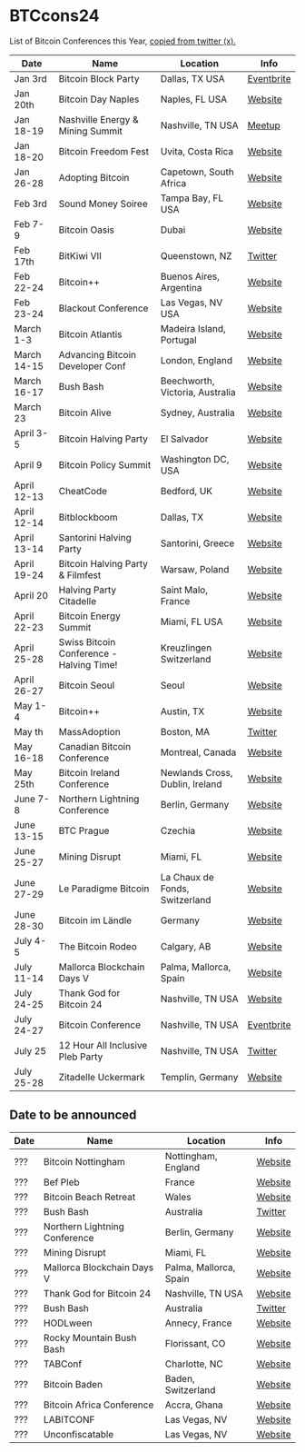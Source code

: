 # BTCcons24
List of Bitcoin Conferences this Year, [copied from twitter (x).](https://twitter.com/HodlersOfficial/status/1770415112639414292)

| Date     | Name                                      | Location                                             | Info                                                     |
|-----------|-------------------------------------------|--------------------------------------------------|----------------------------------------------------------|
| Jan 3rd   | Bitcoin Block Party                      | Dallas, TX USA                                  | [Eventbrite](https://www.eventbrite.com/e/bitcoin-block-party-wednesda) |
| Jan 20th  | Bitcoin Day Naples                       | Naples, FL USA                                  | [Website](https://bitcoinday.io/naples24)               |
| Jan 18-19 | Nashville Energy & Mining Summit         | Nashville, TN USA                               | [Meetup](https://www.meetup.com/bitcoinpark/events/290980686/) |
| Jan 18-20 | Bitcoin Freedom Fest                     | Uvita, Costa Rica                               | [Website](https://www.bitcoinfreedomfestival.com/)       |
| Jan 26-28 | Adopting Bitcoin                         | Capetown, South Africa                          | [Website](https://adoptingbitcoin.org/capetown-2024/)   |
| Feb 3rd    | Sound Money Soiree                      | Tampa Bay, FL USA                               | [Website](https://www.bitcoinbay.live/sound-money-soiree) |
| Feb 7-9    | Bitcoin Oasis                            | Dubai                                            | [Website](https://bitcoin-oasis.com)                     |
| Feb 17th   | BitKiwi VII                              | Queenstown, NZ                                  | [Twitter](https://twitter.com/Bitkiwil)                 |
| Feb 22-24  | Bitcoin++                                | Buenos Aires, Argentina                         | [Website](https://bteplusplus.dev)                      |
| Feb 23-24  | Blackout Conference                      | Las Vegas, NV USA                               | [Website](https://www.blackbitcoinbillionaire.com/get-ready-for-the-las-) |
| March 1-3  | Bitcoin Atlantis                         | Madeira Island, Portugal                        | [Website](https://bitcoinatlantis.com)                  |
| March 14-15| Advancing Bitcoin Developer Conf         | London, England                                 | [Website](https://www.advaneingbitcoin.com)            |
| March 16-17| Bush Bash                                | Beechworth, Victoria, Australia                 | [Website](https://bitcoinbushbash.info)                |
| March 23   | Bitcoin Alive                            | Sydney, Australia                               | [Website](https://bitcoinalive.io)                      |
| April 3-5  | Bitcoin Halving Party                    | El Salvador                                     | [Website](https://bitcoinhalvingparty.com)             |
| April 9   | Bitcoin Policy Summit                    | Washington DC, USA                              | [Website](https://www.btepolicysummit.or)              |
| April 12-13| CheatCode                                | Bedford, UK                                     | [Website](https://www.cheatcode.co.uk)                 |
| April 12-14| Bitblockboom                             | Dallas, TX                                      | [Website](https://bitblockboom.com)                    |
| April 13-14| Santorini Halving Party                  | Santorini, Greece                               | [Website](https://public.theorangepillapp.com/event/651ae68a651a9497e3a85e7d) |
| April 19-24| Bitcoin Halving Party & Filmfest         | Warsaw, Poland                                  | [Website](https://bitcoinfilmfest.com/europeanhalvingparty/) |
| April 20   | Halving Party Citadelle                  | Saint Malo, France                              | [Website](https://www.breizhbitcoin.com/halving-party-citadelle/) |
| April 22-23| Bitcoin Energy Summit                    | Miami, FL USA                                   | [Website](https://www.bitcoinenergysummit.com/)        |
| April 25-28| Swiss Bitcoin Conference - Halving Time! | Kreuzlingen Switzerland                         | [Website](https://swiss-bitcoin-conference.com/)       |
| April 26-27| Bitcoin Seoul                            | Seoul                                            | [Website](https://www.bitcoinseoul.kr)                  |
| May 1-4    | Bitcoin++                                | Austin, TX                                      | [Website](https://bteplusplus.dev)                      |
| May th     | MassAdoption                             | Boston, MA                                      | [Twitter](https://twitter.com/BTC_Mass)                |
| May 16-18  | Canadian Bitcoin Conference              | Montreal, Canada                                | [Website](https://canadianbitcoinconf.com)             |
| May 25th   | Bitcoin Ireland Conference               | Newlands Cross, Dublin, Ireland                 | [Website](https://www.bitcoinireland.eu)               |
| June 7-8   | Northern Lightning Conference            | Berlin, Germany                                 | [Website](https://www.btcprague.com/#)                 |
| June 13-15 | BTC Prague                               | Czechia                                          | [Website](https://bitcoinconferences.events/)          |
| June 25-27 | Mining Disrupt                           | Miami, FL                                       | [Website](https://miningdisrupt.com)                   |
| June 27-29 | Le Paradigme Bitcoin                     | La Chaux de Fonds, Switzerland                 | [Website](https://leparadigmebitcoin.ch)               |
| June 28-30 | Bitcoin im Ländle                       | Germany                                          | [Website](https://einundzwanzig-stuttg.art)            |
| July 4-5   | The Bitcoin Rodeo                       | Calgary, AB                                     | [Website](http://bitcoinrodeo.com/)                    |
| July 11-14 | Mallorca Blockchain Days V               | Palma, Mallorca, Spain                          | [Website](https://mallorcablockchaindays.com)             |
| July 24-25| Thank God for Bitcoin 24                | Nashville, TN USA                               | [Website](https://b.te/conference/2024)                |
| July 24-27| Bitcoin Conference                       | Nashville, TN USA                               | [Eventbrite](https://www.eventbrite.com/e/bitcoin-nashville-2024-12-hour-all-inclusive-pleb-party-july-25-by-anders-tickets-748118852627) |
| July 25   | 12 Hour All Inclusive Pleb Party        | Nashville, TN USA                               | [Twitter](https://twitter.com/ZitadelleuUM)              |
| July 25-28| Zitadelle Uckermark                     | Templin, Germany                                | [Website](https://bitcoinbushbash.info)                |

## Date to be announced

| Date | Name                             | Location                                             | Info                                                     |
|-------|----------------------------------|--------------------------------------------------|----------------------------------------------------------|
| ???   | Bitcoin Nottingham               | Nottingham, England                             | [Website](https://www.bitcoinnottingham.or)            |
| ???   | Bef Pleb                         | France                                           | [Website](https://bitcoincoffee.shop/billettsentral/etn/tickets/) |
| ???   | Bitcoin Beach Retreat            | Wales                                            | [Website](htt://tgfb.com/store)                        |
| ???   | Bush Bash                        | Australia                                       | [Twitter](https://twitter.com/LakeSatoshi)             |
| ???   | Northern Lightning Conference    | Berlin, Germany                                 | [Website](https://www.btcprague.com/#)                 |
| ???   | Mining Disrupt                   | Miami, FL                                       | [Website](https://miningdisrupt.com)                   |
| ???   | Mallorca Blockchain Days V       | Palma, Mallorca, Spain                          | [Website](htts://mallorcablockchaindays.com)             |
| ???   | Thank God for Bitcoin 24         | Nashville, TN USA                               | [Website](https://b.te/conference/2024)                |
| ???   | Bush Bash                        | Australia                                       | [Twitter](https://twitter.com/LakeSatoshi)             |
| ???   | HODLween                         | Annecy, France                                  | [Website](https://hodiween.part)                        |
| ???   | Rocky Mountain Bush Bash         | Florissant, CO                                  | [Website](https://www.megawatthq.com/race)             |
| ???   | TABConf                          | Charlotte, NC                                   | [Website](https://2023.tabconf.com)                     |
| ???   | Bitcoin Baden                    | Baden, Switzerland                              | [Website](https://bitcoinbaden.ch)                      |
| ???   | Bitcoin Africa Conference        | Accra, Ghana                                    | [Website](https://www.afrobitcoin.or)                  |
| ???   | LABITCONF                        | Las Vegas, NV                                   | [Website](https://www.labitconf.com)                    |
| ???   | Unconfiscatable                  | Las Vegas, NV                                   | [Website](https://unconfiscatable.com)                  |

